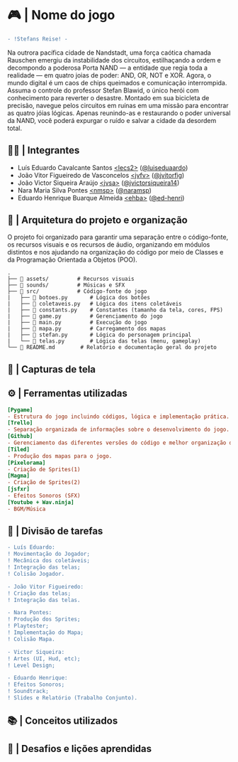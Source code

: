 # 🎮 | Nome do jogo
```diff
- !Stefans Reise! -
```

Na outrora pacífica cidade de Nandstadt, uma força caótica chamada Rauschen emergiu da instabilidade dos circuitos, estilhaçando a ordem e decompondo a poderosa Porta NAND — a entidade que regia toda a realidade — em quatro joias de poder: AND, OR, NOT e XOR. Agora, o mundo digital é um caos de chips queimados e comunicação interrompida. Assuma o controle do professor Stefan Blawid, o único herói com conhecimento para reverter o desastre. Montado em sua bicicleta de precisão, navegue pelos circuitos em ruínas em uma missão para encontrar as quatro jóias lógicas. Apenas reunindo-as e restaurando o poder universal da NAND, você poderá expurgar o ruído e salvar a cidade da desordem total.

## 👨‍💻 | Integrantes

- Luís Eduardo Cavalcante Santos [&lt;lecs2&gt;](lecs2@cin.ufpe.br) ([@luiseduaardo](https://github.com/luiseduaardo))
- João Vitor Figueiredo de Vasconcelos [&lt;jvfv&gt;](jvfv@cin.ufpe.br) ([@jvitorfig](https://github.com/jvitorfig))
- João Victor Siqueira Araújo [&lt;jvsa&gt;](jvsa@cin.ufpe.br) ([@jvictorsiqueira14](https://github.com/jvictorsiqueira14))
- Nara Maria Silva Pontes [&lt;nmsp&gt;](nmsa@cin.ufpe.br) ([@naramsp](https://github.com/naramsp))
- Eduardo Henrique Buarque Almeida [&lt;ehba&gt;](ehba@cin.ufpe.br) ([@ed-henri](https://github.com/ed-henri))

## 🧾 | Arquitetura do projeto e organização

O projeto foi organizado para garantir uma separação entre o código-fonte, os recursos visuais e os recursos de áudio, organizando em módulos distintos e nos ajudando na organização do código por meio de Classes e da Programação Orientada a Objetos (POO).

```
.
├── 📂 assets/         # Recursos visuais
├── 📂 sounds/         # Músicas e SFX
├── 📂 src/            # Código-fonte do jogo
|   ├── 📜 botoes.py       # Lógica dos botões
|   ├── 📜 coletaveis.py   # Lógica dos itens coletáveis
|   ├── 📜 constants.py    # Constantes (tamanho da tela, cores, FPS)
|   ├── 📜 game.py         # Gerenciamento do jogo
|   ├── 📜 main.py         # Execução do jogo
|   ├── 📜 mapa.py         # Carregamento dos mapas
|   ├── 📜 stefan.py       # Lógica do personagem principal
|   └── 📜 telas.py        # Lógica das telas (menu, gameplay)
└── 📜 README.md        # Relatório e documentação geral do projeto
```

## 📸 | Capturas de tela


## ⚙️ | Ferramentas utilizadas
```ini
[Pygame]
- Estrutura do jogo incluindo códigos, lógica e implementação prática.
[Trello]
- Separação organizada de informações sobre o desenvolvimento do jogo.
[Github]
- Gerenciamento das diferentes versões do código e melhor organização do trabalho.
[Tiled]
- Produção dos mapas para o jogo.
[Pixelorama]
- Criação de Sprites(1)
[Magma]
- Criação de Sprites(2)
[jsfxr]
- Efeitos Sonoros (SFX)
[Youtube + Wav.ninja]
- BGM/Música
```


## 👥 | Divisão de tarefas
```diff
- Luís Eduardo:
! Movimentação do Jogador;
! Mecânica dos coletáveis;
! Integração das telas;
! Colisão Jogador.

- João Vitor Figueiredo:
! Criação das telas;
! Integração das telas.

- Nara Pontes:
! Produção dos Sprites;
! Playtester;
! Implementação do Mapa;
! Colisão Mapa.

- Victor Siqueira:
! Artes (UI, Hud, etc);
! Level Design;

- Eduardo Henrique:
! Efeitos Sonoros;
! Soundtrack;
! Slides e Relatório (Trabalho Conjunto).
```

## 📚 | Conceitos utilizados


## 🧠 | Desafios e lições aprendidas


